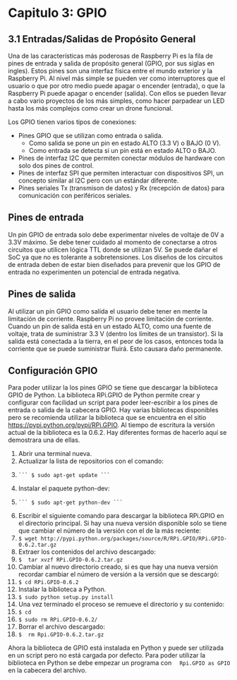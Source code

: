 # Capitulo 3: GPIO

## 3.1 Entradas/Salidas de Propósito General

Una de las características más poderosas de Raspberry Pi es la fila de pines de entrada y salida de propósito general (GPIO, por sus siglas en ingles).  Estos pines son una interfaz física entre el mundo exterior y la Raspberry Pi.  Al nivel más simple se pueden ver como interruptores que el usuario o que por otro medio puede apagar o encender (entrada), o que la Raspberry Pi puede apagar o encender (salida).  Con ellos se pueden llevar a cabo vario proyectos de los más simples, como hacer parpadear un LED hasta los más complejos como crear un drone funcional.

Los GPIO tienen varios tipos de conexiones:

* Pines GPIO que se utilizan como entrada o salida. 
  * Como salida se pone un pin en estado ALTO (3.3 V) o BAJO (0 V).
  * Como entrada se detecta si un pin está en estado ALTO o BAJO.
* Pines de interfaz I2C que permiten conectar módulos de hardware con solo dos pines de control.
* Pines de interfaz SPI que permiten interactuar con dispositivos SPI, un concepto similar al I2C pero con un estándar diferente.
* Pines seriales Tx (transmison de datos) y Rx (recepción de datos) para comunicación con periféricos seriales.


## Pines de entrada

Un pin GPIO de entrada solo debe experimentar  niveles de voltaje de 0V a 3.3V máximo.   Se debe tener cuidado al momento de conectarse a otros circuitos que utilicen lógica TTL donde se utilizan 5V.  Se puede dañar el SoC ya que no es tolerante a sobretensiones.  Los diseños de los circuitos de entrada deben de estar bien diseñados para prevenir que los GPIO de entrada no experimenten un potencial de entrada negativa.

## Pines de salida


Al utilizar un pin GPIO como salida el usuario debe tener en mente la limitación de corriente.  Raspberry Pi no provee limitación de corriente.  Cuando un pin de salida está en un estado ALTO, como una fuente de voltaje, trata de suministrar 3.3 V (dentro los límites de un transistor).  Si la salida está conectada a la tierra, en el peor de los casos, entonces toda la corriente que se puede suministrar fluirá. Esto causara daño permanente.

## Configuración GPIO
Para poder utilizar la los pines GPIO se tiene que descargar la biblioteca GPIO de Python.  La biblioteca RPi.GPIO de Python permite crear y configurar con facilidad un script para poder leer-escribir a los pines de entrada o salida de la cabecera GPIO.  Hay varias bibliotecas disponibles pero se recomienda utilizar la biblioteca que se encuentra en el sitio https://pypi.python.org/pypi/RPi.GPIO. Al tiempo de escritura la versión actual de la biblioteca es la 0.6.2. Hay diferentes formas de hacerlo aquí se demostrara una de ellas. 

1.	Abrir una terminal nueva.
2.	Actualizar la lista de repositorios con el comando:
  3.	 ``` $ sudo apt-get update ```
3.	Instalar el paquete python-dev:  
  4.	 ``` $ sudo apt-get python-dev ```
4.	Escribir el siguiente comando para descargar la biblioteca RPi.GPIO en el directorio principal.  Si hay una nueva versión disponible solo se tiene que cambiar el número de la versión con el de la más reciente: 
  5.	``` $ wget http://pypi.python.org/packages/source/R/RPi.GPIO/RPi.GPIO-0.6.2.tar.gz ```
5.	Extraer los contenidos del archivo descargado: 
  6.	``` $  tar xvzf RPi.GPIO-0.6.2.tar.gz ```
6.	Cambiar al nuevo directorio creado, si es que hay una nueva versión recordar cambiar el número de versión a la versión que se descargó:  
  7.	``` $ cd RPi.GPIO-0.6.2 ```
7.	Instalar la biblioteca a Python. 
  8.	``` $ sudo python setup.py install ```
8.	Una vez terminado el proceso se remueve el directorio y su contenido: 
  9.	``` $ cd ```
  10.	``` $ sudo rm RPi.GPIO-0.6.2/ ```
9.	Borrar el archivo descargado:
  10.	``` $  rm Rpi.GPIO-0.6.2.tar.gz ```
	
Ahora la biblioteca de GPIO está instalada en Python y puede ser utilizada en un script pero no está cargada por defecto. Para poder utilizar la biblioteca en Python se debe empezar un programa con ``` 
Rpi.GPIO as GPIO``` en la cabecera del archivo.  


